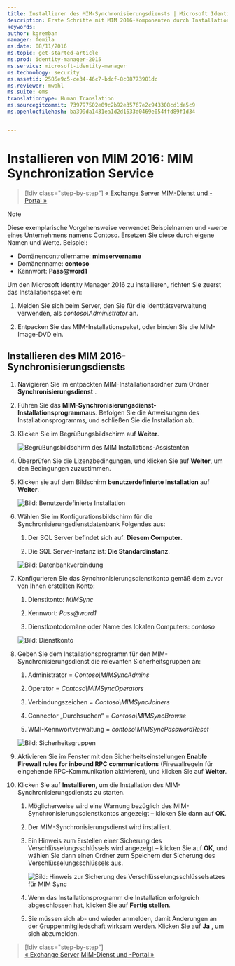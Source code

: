 ```yaml
---
title: Installieren des MIM-Synchronisierungsdiensts | Microsoft Identity Manager
description: Erste Schritte mit MIM 2016-Komponenten durch Installation und Konfiguration von Synchronization Service
keywords: 
author: kgremban
manager: femila
ms.date: 08/11/2016
ms.topic: get-started-article
ms.prod: identity-manager-2015
ms.service: microsoft-identity-manager
ms.technology: security
ms.assetid: 2585e9c5-ce34-46c7-bdcf-8c08773901dc
ms.reviewer: mwahl
ms.suite: ems
translationtype: Human Translation
ms.sourcegitcommit: 739797502e09c2b92e35767e2c943308cd1de5c9
ms.openlocfilehash: ba399da1431ea1d2d1633d0469e054ffd89f1d34


---
```


# Installieren von MIM 2016: MIM Synchronization Service

>[!div class="step-by-step"]
[« Exchange Server](prepare-server-exchange.md)
[MIM-Dienst und -Portal »](install-mim-service-portal.md)

> [!NOTE]
> Diese exemplarische Vorgehensweise verwendet Beispielnamen und -werte eines Unternehmens namens Contoso. Ersetzen Sie diese durch eigene Namen und Werte. Beispiel:
> - Domänencontrollername: **mimservername**
> - Domänenname: **contoso**
> - Kennwort: **Pass@word1**

Um den Microsoft Identity Manager 2016 zu installieren, richten Sie zuerst das Installationspaket ein:

1. Melden Sie sich beim Server, den Sie für die Identitätsverwaltung verwenden, als *contoso\Administrator* an.

2. Entpacken Sie das MIM-Installationspaket, oder binden Sie die MIM-Image-DVD ein.

## Installieren des MIM 2016-Synchronisierungsdiensts

1. Navigieren Sie im entpackten MIM-Installationsordner zum Ordner **Synchronisierungsdienst** .

2. Führen Sie das **MIM-Synchronisierungsdienst-Installationsprogramm**aus. Befolgen Sie die Anweisungen des Installationsprogramms, und schließen Sie die Installation ab.

3. Klicken Sie im Begrüßungsbildschirm auf **Weiter**.

    ![Begrüßungsbildschirm des MIM Installations-Assistenten](media/MIM-Install1.png)

4. Überprüfen Sie die Lizenzbedingungen, und klicken Sie auf **Weiter**, um den Bedingungen zuzustimmen.

5. Klicken sie auf dem Bildschirm **benutzerdefinierte Installation** auf **Weiter**.

    ![Bild: Benutzerdefinierte Installation](media/MIM-Install2.png)

6.  Wählen Sie im Konfigurationsbildschirm für die Synchronisierungsdienstdatenbank Folgendes aus:

    1.  Der SQL Server befindet sich auf: **Diesem Computer**.

    2.  Die SQL Server-Instanz ist: **Die Standardinstanz**.

    ![Bild: Datenbankverbindung](media/MIM-Install3.png)

7.  Konfigurieren Sie das Synchronisierungsdienstkonto gemäß dem zuvor von Ihnen erstellten Konto:

    1.  Dienstkonto: *MIMSync*

    2.  Kennwort: *Pass@word1*

    3.  Dienstkontodomäne oder Name des lokalen Computers: *contoso*

    ![Bild: Dienstkonto](media/MIM-Install4.png)

8.  Geben Sie dem Installationsprogramm für den MIM-Synchronisierungsdienst die relevanten Sicherheitsgruppen an:

    1. Administrator = *Contoso\MIMSyncAdmins*

    2. Operator = *Contoso\MIMSyncOperators*

    3. Verbindungszeichen = *Contoso\MIMSyncJoiners*

    4. Connector „Durchsuchen“ = *Contoso\MIMSyncBrowse*

    5. WMI-Kennwortverwaltung = *contoso\MIMSyncPasswordReset*

    ![Bild: Sicherheitsgruppen](media/MIM-Install5.png)

9. Aktivieren Sie im Fenster mit den Sicherheitseinstellungen **Enable Firewall rules for inbound RPC communications** (Firewallregeln für eingehende RPC-Kommunikation aktivieren), und klicken Sie auf **Weiter**.

10. Klicken Sie auf **Installieren**, um die Installation des MIM-Synchronisierungsdiensts zu starten.

    1. Möglicherweise wird eine Warnung bezüglich des MIM-Synchronisierungsdienstkontos angezeigt – klicken Sie dann auf **OK**.

    2. Der MIM-Synchronisierungsdienst wird installiert.

    3. Ein Hinweis zum Erstellen einer Sicherung des Verschlüsselungsschlüssels wird angezeigt – klicken Sie auf **OK**, und wählen Sie dann einen Ordner zum Speichern der Sicherung des Verschlüsselungsschlüssels aus.

        ![Bild: Hinweis zur Sicherung des Verschlüsselungsschlüsselsatzes für MIM Sync](media/MIM-Install7.png)

    4. Wenn das Installationsprogramm die Installation erfolgreich abgeschlossen hat, klicken Sie auf **Fertig stellen**.

    5. Sie müssen sich ab- und wieder anmelden, damit Änderungen an der Gruppenmitgliedschaft wirksam werden. Klicken Sie auf **Ja** , um sich abzumelden.

>[!div class="step-by-step"]  
[« Exchange Server](prepare-server-exchange.md)
[MIM-Dienst und -Portal »](install-mim-service-portal.md)



<!--HONumber=Aug16_HO2-->


